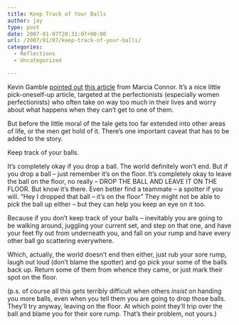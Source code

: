 ```yaml
---
title: Keep Track of Your Balls
author: jay
type: post
date: 2007-01-07T20:31:07+00:00
url: /2007/01/07/keep-track-of-your-balls/
categories:
  - Reflections
  - Uncategorized

---
```

Kevin Gamble [pointed out][1] [this article][2] from Marcia Connor. It’s a nice little pick-oneself-up article, targeted at the perfectionists (especially women perfectionists) who often take on way too much in their lives and worry about what happens when they can’t get to one of them.

But before the little moral of the tale gets too far extended into other areas of life, or the men get hold of it. There’s one important caveat that has to be added to the story.

Keep track of your balls.

It’s completely okay if you drop a ball. The world definitely won’t end. But if you drop a ball &#8211; just remember it’s on the floor. It’s completely okay to leave the ball on the floor, no really &#8211; DROP THE BALL AND LEAVE IT ON THE FLOOR. But know it’s there. Even better find a teammate &#8211; a spotter if you will. “Hey I dropped that ball &#8211; it’s on the floor” They might not be able to pick the ball up either &#8211; but they can help you keep an eye on it too.

Because if you don’t keep track of your balls &#8211; inevitably you are going to be walking around, juggling your current set, and step on that one, and have your feet fly out from underneath you, and fall on your rump and have every other ball go scattering everywhere.

Which, actually, the world doesn’t end then either, just rub your sore rump, laugh out loud (don’t blame the spotter) and go pick your some of the balls back up. Return some of them from whence they came, or just mark their spot on the floor.

(p.s. of course all this gets terribly difficult when others _insist_ on handing you more balls, even when you tell them you are going to drop those balls. They’ll try anyway, leaving on the floor. At which point they’ll trip over the ball and blame you for their sore rump. That’s their problem, not yours.)

 [1]: http://blogs.lib.ncsu.edu/page/hightouch?entry=priority_setting
 [2]: http://marciaconner.com/blog/?p=285